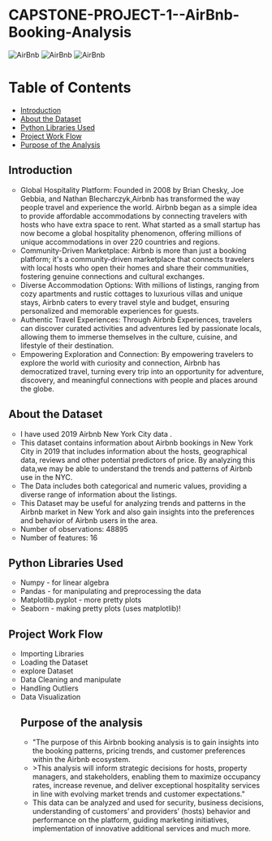 # CAPSTONE-PROJECT-1--AirBnb-Booking-Analysis
![AirBnb](https://adamhoward56.github.io/Airbnb/airbnb_newyork.jpg)
![AirBnb](https://freight.cargo.site/t/original/i/eedf781211e0557854a09ab805e422790aecd6f3ab9a8eae7717ce33344ce7a8/2.gif)
![AirBnb](https://akm-img-a-in.tosshub.com/sites/dailyo//resources/202306/7li8020623010434.gif?size=480:*)

# Table of Contents

- [Introduction](#Introduction)
- [About the Dataset](#About-the-Dataset)
- [Python Libraries Used](#Python-Libraries-Used)
- [Project Work Flow](#Project-Work-Flow)
- [Purpose of the Analysis ](#Purpose-of-the-Analysis)



## Introduction
<ul style="list-style-type: circle;">
  <li>Global Hospitality Platform: Founded in 2008 by Brian Chesky, Joe Gebbia, and Nathan Blecharczyk,Airbnb has transformed the way people travel and experience the world. Airbnb began as a simple idea to provide affordable accommodations by connecting travelers with hosts who have extra space to rent. What started as a small startup has now become a global hospitality phenomenon, offering millions of unique accommodations in over 220 countries and regions.</li>
  <li>Community-Driven Marketplace: Airbnb is more than just a booking platform; it's a community-driven marketplace that connects travelers with local hosts who open their homes and share their communities, fostering genuine connections and cultural exchanges.</li>
  <li>Diverse Accommodation Options: With millions of listings, ranging from cozy apartments and rustic cottages to luxurious villas and unique stays, Airbnb caters to every travel style and budget, ensuring personalized and memorable experiences for guests.</li>
  <li>Authentic Travel Experiences: Through Airbnb Experiences, travelers can discover curated activities and adventures led by passionate locals, allowing them to immerse themselves in the culture, cuisine, and lifestyle of their destination.</li>
  <li>Empowering Exploration and Connection: By empowering travelers to explore the world with curiosity and connection, Airbnb has democratized travel, turning every trip into an opportunity for adventure, discovery, and meaningful connections with people and places around the globe.</li>
</ul>

## About the Dataset
<ul style="list-style-type: circle;">
<li>I have used 2019 Airbnb New York City data  .</li>

<li>This dataset contains information about Airbnb bookings in New York City in 2019 that includes information about the hosts, geographical data, reviews and other potential predictors of price.
By analyzing this data,we may be able to understand the trends and patterns of Airbnb use in the NYC.</li>

<li>The Data includes both categorical and numeric values, providing a diverse range of information about the listings.</li>

<li>This Dataset may be useful for analyzing trends and patterns in the Airbnb market in New York and also gain insights into the preferences and behavior of Airbnb users in the area.</li>

<li>Number of observations: 48895</li>

<li>Number of features: 16</li>
</ul>

## Python Libraries Used
<ul style="list-style-type: circle;">
<li> Numpy - for linear algebra</li>
<li>Pandas - for manipulating and preprocessing the data</li> 
<li>Matplotlib.pyplot - more pretty plots</li>
<li>Seaborn - making pretty plots (uses matplotlib)!</li>
</ul>

## Project Work Flow
<ul style="list-style-type: circle;">
<li>Importing Libraries</li>

<li>Loading the Dataset</li>

<li>explore Dataset</li>

<li>Data Cleaning and manipulate</li>

<li>Handling Outliers</li>

<li>Data Visualization</li>

## Purpose of the analysis
<ul style="list-style-type: circle;">
<li>"The purpose of this Airbnb booking analysis is to gain insights into the booking patterns, pricing trends, and customer preferences within the Airbnb ecosystem.
<li>>This analysis will inform strategic decisions for hosts, property managers, and stakeholders, enabling them to maximize occupancy rates, increase revenue, and deliver exceptional hospitality services in line with evolving market trends and customer expectations."</li>
<li>This data can be analyzed and used for security, business decisions, understanding of customers’ and providers’ (hosts) behavior and performance on the platform, guiding marketing initiatives, implementation of innovative additional services and much more.</li>
</ul>
